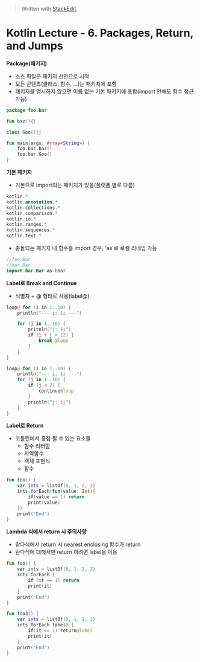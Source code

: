 


> Written with [StackEdit](https://stackedit.io/).

# Kotlin Lecture - 6. Packages, Return, and Jumps

**Package(패키지)**
- 소스 파일은 패키지 선언으로 시작
- 모든 콘텐츠(클래스, 함수, ...)는 패키지에 포함
- 패키지를 명시하지 않으면 이름 없는 기본 패키지에 포함(import 안해도 함수 접근 가능)
```kotlin
package foo.bar

fun baz(){}

class Goo(){}

fun main(args: Array<String>) {
	foo.bar.baz()
	foo.bar.Goo()
}
```

**기본 패키지**
- 기본으로 import되는 패키지가 있음(플랫폼 별로 다름)
```kotlin
kotlin.*
kotlin.annotation.*
kotlin.collections.*
kotlin.comparison.*
kotlin.io.*
kotlin.ranges.*
kotlin.sequences.*
kotlin.text.*
```
- 충돌되는 패키지 내 함수를 import 경우, 'as'로 로컬 리네임 가능
```kotlin
//foo.Bar
//bar.Bar
import bar.Bar as bBar
```

**Label로 Break and Continue**
- 식별자 + @ 형태로 사용(label@)
```kotlin
loop@ for (i in 1..10) {
	println("--- i: $i ---")

	for (j in 1..10) {
		pritnln("j: $j")
		if (i + j > 12) {
			break @loop
		}
	}
}
```
```kotlin
loop@ for (i in 1..10) {
	println("--- i: $i ---")
	for (j in 1..10) {
		if (j < 2) {
			continue@loop
		}
		println("j: $j")
	}
}
```

**Label로 Return**
- 코틀린에서 중첩 될 수 있는 요소들
	* 함수 리터럴
	* 지역함수
	* 객체 표현식
	* 함수
```kotlin
fun foo() {
	var ints = listOf(0, 1, 2, 3)
	ints.forEach(fun(value: Int){
		if(value == 1) return
		print(value)
	})
	print("End")
}
```
**Lambda 식에서 return 시 주의사항**
- 람다식에서 return 시 nearest enclosing 함수가 return
- 람다식에 대해서만 return 하려면 label을 이용
```kotlin
fun foo() {
	var ints = listOf(0, 1, 2, 3)
	ints.forEach {
		if (it == 1) return
		print(it)
	}
	print("End")
}
```
```kotlin
fun foo3() {
	var ints = listOf(0, 1, 2, 3)
	ints.forEach label@ {
		if(it == 1) return@label
		print(it)
	}
	print("End")
}
```
<!--stackedit_data:
eyJoaXN0b3J5IjpbLTE0MDQ2MzA5NTksMjU5MDk1Njk4LC0xNj
M5NjU2Nzc4LC0xMjUxNzcyMDIzLC0xNDc5OTM2MDcsLTE5MjU5
ODY2MDBdfQ==
-->
